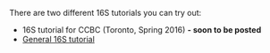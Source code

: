 There are two different 16S tutorials you can try out:

* 16S tutorial for CCBC (Toronto, Spring 2016) **- soon to be posted**
* [General 16S tutorial](https://github.com/mlangill/microbiome_helper/wiki/16S-tutorial)